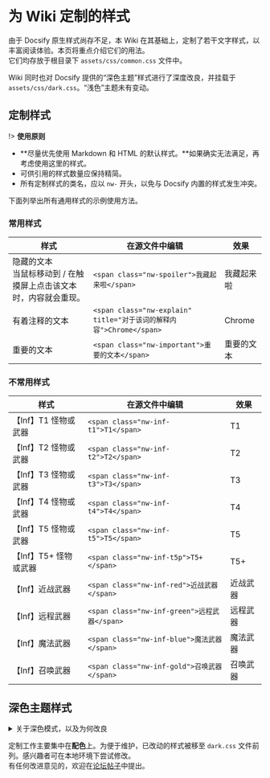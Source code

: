 # 为 Wiki 定制的样式

由于 Docsify 原生样式尚存不足，本 Wiki 在其基础上，定制了若干文字样式，以丰富阅读体验。本页将重点介绍它们的用法。  
它们均存放于根目录下 `assets/css/common.css` 文件中。

Wiki 同时也对 Docsify 提供的“深色主题”样式进行了深度改良，并挂载于 `assets/css/dark.css`。“浅色”主题未有变动。

## 定制样式

!> **使用原则**

* **尽量优先使用 Markdown 和 HTML 的默认样式。**如果确实无法满足，再考虑使用这里的样式。
* 可供引用的样式数量应保持精简。
* 所有定制样式的类名，应以 `nw-` 开头，以免与 Docsify 内置的样式发生冲突。

下面列举出所有通用样式的示例使用方法。

### 常用样式

| 样式 | 在源文件中编辑 | 效果 |
| - | - | - |
| 隐藏的文本<br>当鼠标移动到 / 在触摸屏上点击该文本时，内容就会重现。 | `<span class="nw-spoiler">我藏起来啦</span>` | <span class="nw-spoiler">我藏起来啦</span> |
| 有着注释的文本 | `<span class="nw-explain" title="对于该词的解释内容">Chrome</span>` | <span class="nw-explain" title="包括其它基于 Chromium，且内核版本 ≧32 的浏览器">Chrome</span> |
| 重要的文本 | `<span class="nw-important">重要的文本</span>` | <span class="nw-important">重要的文本</span> |

### 不常用样式

| 样式 | 在源文件中编辑 | 效果 |
| - | - | - |
| 【Inf】T1 怪物或武器 | `<span class="nw-inf-t1">T1</span>` | <span class="nw-inf-t1">T1</span> |
| 【Inf】T2 怪物或武器 | `<span class="nw-inf-t2">T2</span>` | <span class="nw-inf-t2">T2</span> |
| 【Inf】T3 怪物或武器 | `<span class="nw-inf-t3">T3</span>` | <span class="nw-inf-t3">T3</span> |
| 【Inf】T4 怪物或武器 | `<span class="nw-inf-t4">T4</span>` | <span class="nw-inf-t4">T4</span> |
| 【Inf】T5 怪物或武器 | `<span class="nw-inf-t5">T5</span>` | <span class="nw-inf-t5">T5</span> |
| 【Inf】T5+ 怪物或武器 | `<span class="nw-inf-t5p">T5+</span>` | <span class="nw-inf-t5p">T5+</span> |
| 【Inf】近战武器 | `<span class="nw-inf-red">近战武器</span>` | <span class="nw-inf-red">近战武器</span> |
| 【Inf】远程武器 | `<span class="nw-inf-green">远程武器</span>` | <span class="nw-inf-green">远程武器</span> |
| 【Inf】魔法武器 | `<span class="nw-inf-blue">魔法武器</span>` | <span class="nw-inf-blue">魔法武器</span> |
| 【Inf】召唤武器 | `<span class="nw-inf-gold">召唤武器</span>` | <span class="nw-inf-gold">召唤武器</span> |

## 深色主题样式

<details>
<summary>关于深色模式，以及为何改良</summary>

我们的愿望很简单：**当不希望有灯光闪瞎眼的时候，Wiki 最好也跟着调暗**。然而，现行的 Docsify 4.x 版本，并无自动切换主题的功能。所幸一行“魔术”代码，勉强解决了燃眉之急。

受此局限，「深色模式」只会在以下条件下自动、强制启用：

- **系统主题色设为「深色」。**系统版本须不早于：
  + Windows 10（版本 1903）
  + macOS 10.14
  + iOS 13
  + Android 10
- **浏览器外观颜色跟随系统、或手动设为「深色」。**浏览器版本须不早于：
  + Chrome 76
  + Firefox 67
  + 新版、也即蓝绿配色的 Microsoft Edge

我们相信 Docsify 提供的深色主题样式是 100% 能用的，但怎奈其表现过于[拉跨](https://docsify.js.org/#/themes "可在此自行体验")……据开发者透露，Docsify 5.x 推出后会正式整合深色模式；但在此之前<sup>（目前仍使用 4.x 版本）</sup>，只能自力更生丰衣足食了。

</details>

定制工作主要集中在**配色**上。为便于维护，已改动的样式被移至 `dark.css` 文件前列。感兴趣者可在本地环境下尝试修改。  
有任何改进意见的，欢迎在[论坛帖子](https://bbs.nyaa.cat/d/1700)中提出。
